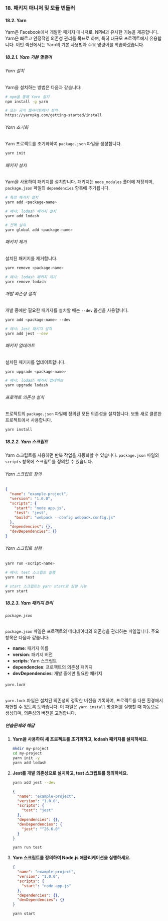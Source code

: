 ### 18. 패키지 매니저 및 모듈 번들러

#### 18.2. Yarn

Yarn은 Facebook에서 개발한 패키지 매니저로, NPM과 유사한 기능을 제공합니다. Yarn은 빠르고 안정적인 의존성 관리를 목표로 하며, 특히 대규모 프로젝트에서 유용합니다. 이번 섹션에서는 Yarn의 기본 사용법과 주요 명령어를 학습하겠습니다.

##### 18.2.1. Yarn 기본 명령어

###### Yarn 설치

Yarn을 설치하는 방법은 다음과 같습니다:

```bash
# npm을 통해 Yarn 설치
npm install -g yarn

# 또는 공식 웹사이트에서 설치
https://yarnpkg.com/getting-started/install
```

###### Yarn 초기화

Yarn 프로젝트를 초기화하여 `package.json` 파일을 생성합니다.

```bash
yarn init
```

###### 패키지 설치

Yarn을 사용하여 패키지를 설치합니다. 패키지는 `node_modules` 폴더에 저장되며, `package.json` 파일의 `dependencies` 항목에 추가됩니다.

```bash
# 특정 패키지 설치
yarn add <package-name>

# 예시: lodash 패키지 설치
yarn add lodash

# 전역 설치
yarn global add <package-name>
```

###### 패키지 제거

설치된 패키지를 제거합니다.

```bash
yarn remove <package-name>

# 예시: lodash 패키지 제거
yarn remove lodash
```

###### 개발 의존성 설치

개발 중에만 필요한 패키지를 설치할 때는 `--dev` 옵션을 사용합니다.

```bash
yarn add <package-name> --dev

# 예시: Jest 패키지 설치
yarn add jest --dev
```

###### 패키지 업데이트

설치된 패키지를 업데이트합니다.

```bash
yarn upgrade <package-name>

# 예시: lodash 패키지 업데이트
yarn upgrade lodash
```

###### 프로젝트 의존성 설치

프로젝트의 `package.json` 파일에 정의된 모든 의존성을 설치합니다. 보통 새로 클론한 프로젝트에서 사용합니다.

```bash
yarn install
```

##### 18.2.2. Yarn 스크립트

Yarn 스크립트를 사용하면 반복 작업을 자동화할 수 있습니다. `package.json` 파일의 `scripts` 항목에 스크립트를 정의할 수 있습니다.

###### Yarn 스크립트 정의

```json
{
  "name": "example-project",
  "version": "1.0.0",
  "scripts": {
    "start": "node app.js",
    "test": "jest",
    "build": "webpack --config webpack.config.js"
  },
  "dependencies": {},
  "devDependencies": {}
}
```

###### Yarn 스크립트 실행

```bash
yarn run <script-name>

# 예시: test 스크립트 실행
yarn run test

# start 스크립트는 yarn start로 실행 가능
yarn start
```

##### 18.2.3. Yarn 패키지 관리

###### `package.json`

`package.json` 파일은 프로젝트의 메타데이터와 의존성을 관리하는 파일입니다. 주요 항목은 다음과 같습니다:

- **name**: 패키지 이름
- **version**: 패키지 버전
- **scripts**: Yarn 스크립트
- **dependencies**: 프로젝트의 의존성 패키지
- **devDependencies**: 개발 중에만 필요한 패키지

###### `yarn.lock`

`yarn.lock` 파일은 설치된 의존성의 정확한 버전을 기록하여, 프로젝트를 다른 환경에서 재현할 수 있도록 도와줍니다. 이 파일은 `yarn install` 명령어를 실행할 때 자동으로 생성되며, 의존성의 버전을 고정합니다.

##### 연습문제와 해답

1. **Yarn을 사용하여 새 프로젝트를 초기화하고, lodash 패키지를 설치하세요.**

   ```bash
   mkdir my-project
   cd my-project
   yarn init -y
   yarn add lodash
   ```

2. **Jest를 개발 의존성으로 설치하고, test 스크립트를 정의하세요.**

   ```bash
   yarn add jest --dev
   ```

   ```json
   {
     "name": "example-project",
     "version": "1.0.0",
     "scripts": {
       "test": "jest"
     },
     "dependencies": {},
     "devDependencies": {
       "jest": "^26.6.0"
     }
   }
   ```

   ```bash
   yarn run test
   ```

3. **Yarn 스크립트를 정의하여 Node.js 애플리케이션을 실행하세요.**

   ```json
   {
     "name": "example-project",
     "version": "1.0.0",
     "scripts": {
       "start": "node app.js"
     },
     "dependencies": {},
     "devDependencies": {}
   }
   ```

   ```bash
   yarn start
   ```
